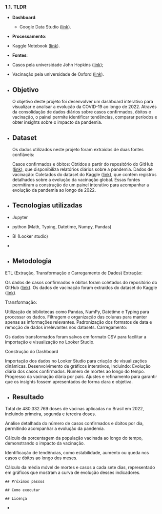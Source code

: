 ### **1.1. TLDR**
- **Dashboard**:
  - Google Data Studio ([link](https://lookerstudio.google.com/reporting/33ff63e8-4724-48df-b93b-59c6dbbc824a)).
 - **Processamento**:
  - Kaggle Notebook ([link](https://www.kaggle.com/code/rafaeldeabreu/notebook19411c4008/edit)).
 - **Fontes**:
  - Casos pela universidade John Hopkins ([link](https://github.com/CSSEGISandData/COVID-19/tree/master/csse_covid_19_data/csse_covid_19_daily_reports));
  - Vacinação pela universidade de Oxford ([link](https://covid.ourworldindata.org/data/owid-covid-data.csv)).

  - ## Objetivo
    O objetivo deste projeto foi desenvolver um dashboard interativo para visualizar e analisar a evolução da COVID-19 ao longo de 2022. Através da consolidação de dados diários sobre casos confirmados, óbitos e vacinação, o painel permite identificar tendências, comparar períodos e obter insights sobre o impacto da pandemia.
  - ## Dataset
    Os dados utilizados neste projeto foram extraídos de duas fontes confiáveis:

    Casos confirmados e óbitos: Obtidos a partir do repositório do GitHub ([link](https://github.com/CSSEGISandData/COVID-19/tree/master/csse_covid_19_data/csse_covid_19_daily_reports)), que disponibiliza relatórios diários sobre a pandemia.
    Dados de vacinação: Coletados do dataset do Kaggle ([link](https://covid.ourworldindata.org/data/owid-covid-data.csv)), que contém registros detalhados sobre a evolução da vacinação global.
    Essas fontes permitiram a construção de um painel interativo para acompanhar a evolução da pandemia ao longo de 2022.

   
  - ## Tecnologias utilizadas
  - Jupyter
  - python (Math, Typing, Datetime, Numpy, Pandas)
  - BI (Looker studio)
  - 
  - ## Metodologia
  ETL (Extração, Transformação e Carregamento de Dados)
 Extração:

Os dados de casos confirmados e óbitos foram coletados do repositório do GitHub ([link](https://github.com/CSSEGISandData/COVID-19/tree/master/csse_covid_19_data/csse_covid_19_daily_reports)).
Os dados de vacinação foram extraídos do dataset do Kaggle ([link](https://covid.ourworldindata.org/data/owid-covid-data.csv)).

Transformação:

Utilização de bibliotecas como Pandas, NumPy, Datetime e Typing para processar os dados.
Filtragem e organização das colunas para manter apenas as informações relevantes.
Padronização dos formatos de data e remoção de dados irrelevantes  nos datasets.
Carregamento:

Os dados transformados foram salvos em formato CSV para facilitar a importação e visualização no Looker Studio.

 Construção do Dashboard

Importação dos dados no Looker Studio para criação de visualizações dinâmicas.
Desenvolvimento de gráficos interativos, incluindo:
Evolução diária dos casos confirmados.
Número de mortes ao longo do tempo.
Progresso da vacinação diária por país.
Ajustes e refinamento para garantir que os insights fossem apresentados de forma clara e objetiva.
  

  - ## Resultado
Total de 480.332.769 doses de vacinas aplicadas no Brasil em 2022, incluindo primeira, segunda e terceira doses.

Análise detalhada do número de casos confirmados e óbitos por dia, permitindo acompanhar a evolução da pandemia.

Cálculo da porcentagem da população vacinada ao longo do tempo, demonstrando o impacto da vacinação.

Identificação de tendências, como estabilidade, aumento ou queda nos casos e óbitos ao longo dos meses.

Cálculo da média móvel de mortes e casos a cada sete dias, representado em gráficos que mostram a curva de evolução desses indicadores.

    ## Próximos passos

    ## Como executar

    ## Licença
  - 
